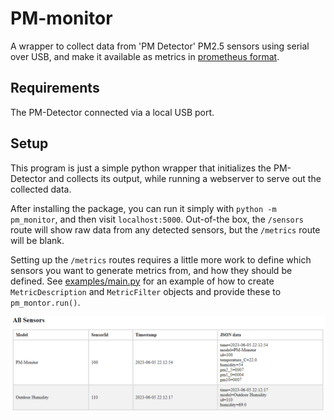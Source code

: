 # PM-monitor

A wrapper to collect data from 'PM Detector' PM2.5 sensors using serial over USB, and make it available as metrics in [prometheus format](https://github.com/prometheus/docs/blob/master/content/docs/instrumenting/exposition_formats.md). 

## Requirements

The PM-Detector connected via a local USB port. 

## Setup

This program is just a simple python wrapper that initializes the PM-Detector and collects its output, while running a webserver to serve out the collected data.

After installing the package, you can run it simply with `python -m pm_monitor`, and then visit `localhost:5000`.
Out-of-the box, the `/sensors` route will show raw data from any detected sensors, but the `/metrics` route will be blank. 

Setting up the `/metrics` routes requires a little more work to define which sensors you want to generate metrics from, and how they should be defined. See [examples/main.py](examples/main.py) for an example of how to create `MetricDescription` and `MetricFilter` objects and provide these to `pm_montor.run()`.

![Sensors Table](/images/example_sensors_table.png?raw=true "Sensors Table")